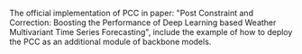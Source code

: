 The official implementation of PCC in paper: "Post Constraint and Correction: Boosting the Performance of Deep Learning based Weather Multivariant Time Series Forecasting", include the example of how to deploy the PCC as an additional module of backbone models.